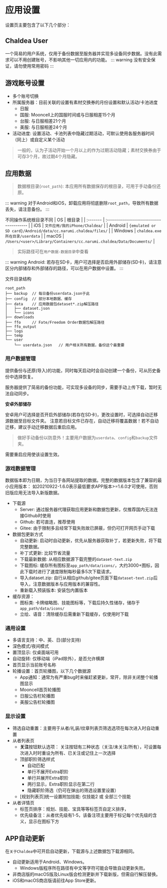 # 应用设置

设置页主要包含了以下几个部分：

## Chaldea User
一个简易的用户系统，仅用于备份数据至服务器并实现多设备同步数据。没有此需求可以不用创建账号，不影响其他一切应用内的功能。
::: warning
没有安全保证，请勿使用常用密码
:::

## 游戏账号设置
* 多个账号切换
* 所属服务器：目前关联的设置有素材交换券的月份设置和默认活动/卡池进度
  * 日服
  * 国服: Mooncell上的国服时间或与日服相差15个月
  * 台服: 与日服相差21个月
  * 美服: 与日服相差24个月
* 活动进度: 设置活动、卡池列表中隐藏过期活动，可默认使用各服务器时间（同上）或自定义某个活动
> 一般的，认为子活动开始一个月以上的作为过期活动隐藏；素材交换券由于可存3个月，故过期4个月隐藏。

## 应用数据
> 数据根目录(`root_path`): 本应用所有数据保存的根目录，可用于手动备份还原。

::: warning
对于Android和iOS，卸载应用将彻底删除`root_path`，导致所有数据丢失，请注意备份。
:::

不同操作系统根目录不同
| OS       | 根目录                                   |
| :------- | :-------------------------------------- |
| iOS      | `文件应用/我的iPhone/Chaldea/`            |
| Android  | `{emulated or SD card}/Android/data/cc.narumi.chaldea/files/` |
| Windows  | `chaldea.exe所在目录/userdata`            |
| macOS    | `/Users/<user>/Library/Containers/cc.narumi.chaldea/Data/Documents/` |
> 实际路径可在`用户数据-数据目录`中查看

::: warning
Android: 若存在SD卡，用户可选择是否启用外部储存(SD卡)，请注意区分内部储存和外部储存的路径，可以在用户数据中设置。
:::

文件目录结构
```:no-line-numbers
root_path
├── backup  // 每日备份userdata.json于此
├── config  // 部分本地数据、缓存
├── data    // 应用数据包dataset*.zip解压路径
│   ├── dataset.json
│   └── icons
├── downloads
├── ffo     // Fate/Freedom Order数据包解压路径
├── ffo_output
├── logs
├── temp
└── user
    └── userdata.json   // 用户相关所有数据，备份这个最重要
```

### 用户数据管理
提供备份与还原(导入)的功能，同时每天启动时会自动创建一个备份，可从历史备份中选择恢复。

服务器提供了简易的备份功能，可实现多设备的同步，需要手动上传下载，暂时无法自动同步。

**安卓外部储存**

安卓用户可选择是否开启外部储存(若存在SD卡)，更改设置时，可选择自动迁移源数据至目标文件夹。
注意若目标文件已存在，自动迁移将覆盖数据！若不自动迁移，建议手动迁移数据后重启应用。

> 做好手动备份以防意外！主要用户数据为`userdata`、`config`和`backup`文件夹。

需要重启应用使该设置生效。

### 游戏数据管理
数据版本即为日期，为当日于各网站提取的数据。完整的数据版本包含了兼容的最小应用版本：
如20210922-1.6.0表示最低要求APP版本>=1.6.0才可使用，否则旧版应用无法导入新版数据。

* 下载源
  * Server: 通过服务器代理获取应用更新和数据包更新，仅推荐国内无法连接Github时使用
  * Github: 若可直连，推荐使用
  * Gitee: 由于限制多且经常下载失败故已屏蔽，但仍可打开网页手动下载
* 数据包更新方式
  * 自动更新: 启动时自动更新，优先从服务器获取补丁，若更新失败，将下载完整数据。
  * 补丁式更新: 比较节省流量
  * 下载最新数据: 从相应数据源下载完整的`dataset-text.zip`
  * 下载图标: 缓存所有图标至`app_path/data/icons/`，大约3000+图标，因此下载时进行了速度限制每秒最多5次下载请求。
  * 导入dataset.zip: 自行从相应github/gitee页面下载`dataset-text.zip`后导入，注意数据版本与应用版本的兼容性。
  * 重新载入预装版本: 安装包内置版本
* 缓存资源：
  * 图标类: 卡牌缩略图、技能图标等，下载后持久性储存，储存于`app_path/data/icons/`
  * 立绘、语音：清除缓存后需重新下载缓存，仅使用时下载

### 通用设置
* 多语言支持：中、英、日(部分支持)
* 深色模式/夜间模式
* 置顶显示: 仅桌面端可用
* 自动旋转: 仅移动端（iPad除外），是否允许横屏
* 首页显示当前账号名称
* 轮播设置：首页轮播图，以下几个数据源
  * App通知：通常为有严重bug时来催赶紧更新，常开，除非关闭整个轮播图显示
  * Mooncell首页轮播图
  * 日服公告栏轮播图
  * 美服公告栏轮播图

### 显示设置
* 筛选自动重置：主要用于从者/礼装/纹章列表页筛选选项在每次进入时自动重置
* 从者列表页
  * **关注**按钮默认选项：
  关注按钮有三种状态（关注/未关注/所有），可设置每次进入时时重设为所有、已关注或记住上一次选择
  * 顶部职阶筛选样式
    - 自动匹配
    - 单行不展开Extra职阶
    - 单行并展开Extra职阶
    - 两行显示，Extra职阶显示在第二行
    - 隐藏职阶筛选（仍可在弹出的筛选设置里设置）
  * [规划列表页]统一设置附加技能: 仅技能2 或 全部三个技能
* 从者详情页
  * 标签页排序：规划、技能、宝具等等标签页自定义排序，
  * 优先级备注：从者优先级有1-5，该备注项主要用于标记每个优先级的含义，显示在图标下方

## APP自动更新
在`关于Chaldea`中可开启自动更新，下载源与上述数据包下载源相同。
- 自动更新适用于Android、Windows。
  - Windows版程序所在路径有中文等字符可能会导致自动更新失败。
- 非商店版的macOS版及Linux版会检测更新并下载新版，但需自行解压替换。
- iOS和macOS商店版请前往App Store更新。